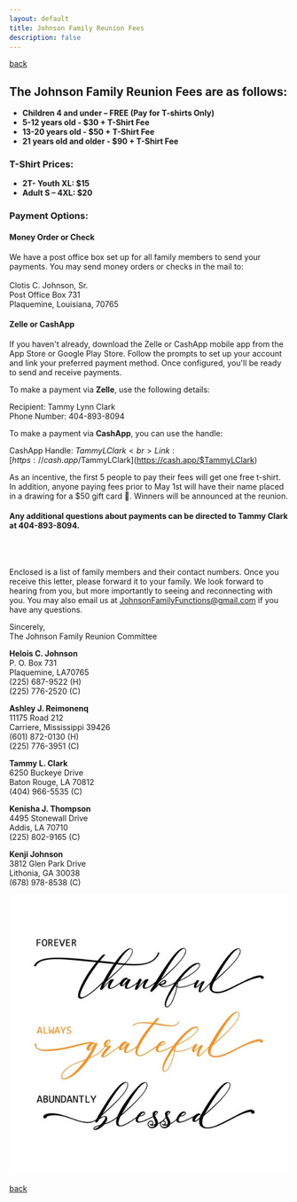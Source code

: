 ```yaml
---
layout: default
title: Johnson Family Reunion Fees
description: false
---
```


[back](./)

## **The Johnson Family Reunion Fees are as follows:**

- **Children 4 and under – FREE (Pay for T-shirts Only)**
- **5-12 years old - $30 + T-Shirt Fee**
- **13-20 years old - $50 + T-Shirt Fee**
- **21 years old and older - $90 + T-Shirt Fee**

### **T-Shirt Prices:**

- **2T- Youth XL: $15**
- **Adult S – 4XL: $20**


### **Payment Options:**

#### Money Order or Check

We have a post office box set up for all family members to send your payments. You may send money orders or checks in the mail to:<br><br>
Clotis C. Johnson, Sr.<br>
Post Office Box 731<br>
Plaquemine, Louisiana, 70765<br>


#### Zelle or CashApp

If you haven't already, download the Zelle or CashApp mobile app from the App Store or Google Play Store. Follow the prompts to set up your account and link your preferred payment method. Once configured, you'll be ready to send and receive payments.

To make a payment via **Zelle**, use the following details:

Recipient: Tammy Lynn Clark<br>
Phone Number: 404-893-8094

To make a payment via **CashApp**, you can use the handle:

CashApp Handle: $TammyLClark<br>
Link: [https://cash.app/$TammyLClark](https://cash.app/$TammyLClark)


As an incentive, the first 5 people to pay their fees will get one free t-shirt. In addition, anyone paying fees prior to May 1st will have their name placed in a drawing for a $50 gift card 🤑. Winners will be announced at the reunion.

#### Any additional questions about payments can be directed to Tammy Clark at 404-893-8094.
<br>
<br>



Enclosed is a list of family members and their contact numbers. Once you receive this letter, please forward it to your family. We look forward to hearing from you, but more importantly to seeing and reconnecting with you. You may also email us at [JohnsonFamilyFunctions@gmail.com](mailto:JohnsonFamilyFunctions@gmail.com) if you have any questions.


Sincerely,  
The Johnson Family Reunion Committee

**Helois C. Johnson**  
P. O. Box 731  
Plaquemine, LA70765  
(225) 687-9522 (H)  
(225) 776-2520 (C)

**Ashley J. Reimonenq**  
11175 Road 212  
Carriere, Mississippi 39426  
(601) 872-0130 (H)  
(225) 776-3951 (C)

**Tammy L. Clark**  
6250 Buckeye Drive  
Baton Rouge, LA 70812  
(404) 966-5535 (C)

**Kenisha J. Thompson**  
4495 Stonewall Drive  
Addis, LA 70710  
(225) 802-9165 (C)

**Kenji Johnson**  
3812 Glen Park Drive  
Lithonia, GA 30038  
(678) 978-8538 (C)


![Reunion Fees](reunion_fees.jpg)




[back](./)
